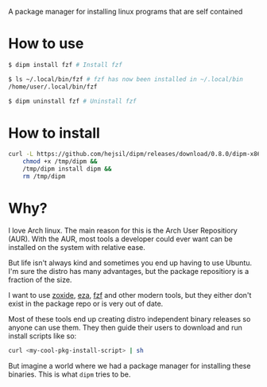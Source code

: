 A package manager for installing linux programs that are self contained

# How to use

```sh
$ dipm install fzf # Install fzf

$ ls ~/.local/bin/fzf # fzf has now been installed in ~/.local/bin
/home/user/.local/bin/fzf

$ dipm uninstall fzf # Uninstall fzf
```

# How to install

```sh
curl -L https://github.com/hejsil/dipm/releases/download/0.8.0/dipm-x86_64-linux-musl > /tmp/dipm &&
    chmod +x /tmp/dipm &&
    /tmp/dipm install dipm &&
    rm /tmp/dipm
```

# Why?

I love Arch linux. The main reason for this is the Arch User Repositiory (AUR). With the AUR, most
tools a developer could ever want can be installed on the system with relative ease.

But life isn't always kind and sometimes you end up having to use Ubuntu. I'm sure the distro has
many advantages, but the package repositiory is a fraction of the size.

I want to use [zoxide](https://github.com/ajeetdsouza/zoxide),
[eza](https://github.com/eza-community/eza), [fzf](https://github.com/junegunn/fzf) and other modern
tools, but they either don't exist in the package repo or is very out of date.

Most of these tools end up creating distro independent binary releases so anyone can use them. They
then guide their users to download and run install scripts like so:

```sh
curl <my-cool-pkg-install-script> | sh
```

But imagine a world where we had a package manager for installing these binaries. This is what `dipm`
tries to be.
